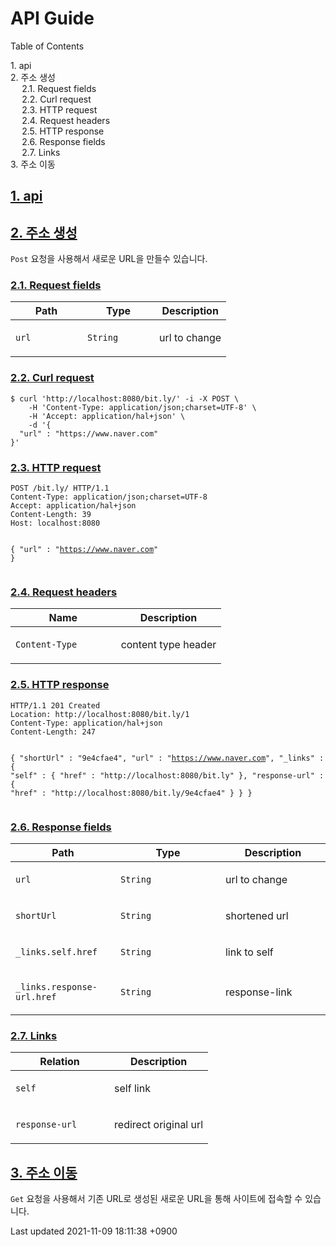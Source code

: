 <body class="book toc2 toc-left">
<div id="header">
<h1>API Guide</h1>
<div id="toc" class="toc2">
<div id="toctitle">Table of Contents</div>
<ul class="sectlevel1">
<li><a href="#api">1. api</a></li>
<li><a href="#_주소_생성">2. 주소 생성</a>
<ul class="sectlevel2">
<li><a href="#_주소_생성_request_fields">2.1. Request fields</a></li>
<li><a href="#_주소_생성_curl_request">2.2. Curl request</a></li>
<li><a href="#_주소_생성_http_request">2.3. HTTP request</a></li>
<li><a href="#_주소_생성_request_headers">2.4. Request headers</a></li>
<li><a href="#_주소_생성_http_response">2.5. HTTP response</a></li>
<li><a href="#_주소_생성_response_fields">2.6. Response fields</a></li>
<li><a href="#_주소_생성_links">2.7. Links</a></li>
</ul>
</li>
<li><a href="#_주소_이동">3. 주소 이동</a></li>
</ul>
</div>
</div>
<div id="content">
<div class="sect1">
<h2 id="api"><a class="anchor" href="#api"></a><a class="link" href="#api">1. api</a></h2>
<div class="sectionbody">

</div>
</div>
<div class="sect1">
<h2 id="_주소_생성"><a class="anchor" href="#_주소_생성"></a><a class="link" href="#_주소_생성">2. 주소 생성</a></h2>
<div class="sectionbody">
<div class="paragraph">
<p><code>Post</code> 요청을 사용해서 새로운 URL을 만들수 있습니다.</p>
</div>
<div class="sect2">
<h3 id="_주소_생성_request_fields"><a class="anchor" href="#_주소_생성_request_fields"></a><a class="link" href="#_주소_생성_request_fields">2.1. Request fields</a></h3>
<table class="tableblock frame-all grid-all stretch">
<colgroup>
<col style="width: 33.3333%;">
<col style="width: 33.3333%;">
<col style="width: 33.3334%;">
</colgroup>
<thead>
<tr>
<th class="tableblock halign-left valign-top">Path</th>
<th class="tableblock halign-left valign-top">Type</th>
<th class="tableblock halign-left valign-top">Description</th>
</tr>
</thead>
<tbody>
<tr>
<td class="tableblock halign-left valign-top"><p class="tableblock"><code>url</code></p></td>
<td class="tableblock halign-left valign-top"><p class="tableblock"><code>String</code></p></td>
<td class="tableblock halign-left valign-top"><p class="tableblock">url to change</p></td>
</tr>
</tbody>
</table>
</div>
<div class="sect2">
<h3 id="_주소_생성_curl_request"><a class="anchor" href="#_주소_생성_curl_request"></a><a class="link" href="#_주소_생성_curl_request">2.2. Curl request</a></h3>
<div class="listingblock">
<div class="content">
<pre class="highlightjs highlight"><code class="language-bash hljs" data-lang="bash">$ curl 'http://localhost:8080/bit.ly/' -i -X POST \
    -H 'Content-Type: application/json;charset=UTF-8' \
    -H 'Accept: application/hal+json' \
    -d '{
  "url" : "https://www.naver.com"
}'</code></pre>
</div>
</div>
</div>
<div class="sect2">
<h3 id="_주소_생성_http_request"><a class="anchor" href="#_주소_생성_http_request"></a><a class="link" href="#_주소_생성_http_request">2.3. HTTP request</a></h3>
<div class="listingblock">
<div class="content">
<pre class="highlightjs highlight nowrap"><code class="language-http hljs" data-lang="http">POST /bit.ly/ HTTP/1.1
Content-Type: application/json;charset=UTF-8
Accept: application/hal+json
Content-Length: 39
Host: localhost:8080

{
  "url" : "https://www.naver.com"
}</code></pre>
</div>
</div>
</div>
<div class="sect2">
<h3 id="_주소_생성_request_headers"><a class="anchor" href="#_주소_생성_request_headers"></a><a class="link" href="#_주소_생성_request_headers">2.4. Request headers</a></h3>
<table class="tableblock frame-all grid-all stretch">
<colgroup>
<col style="width: 50%;">
<col style="width: 50%;">
</colgroup>
<thead>
<tr>
<th class="tableblock halign-left valign-top">Name</th>
<th class="tableblock halign-left valign-top">Description</th>
</tr>
</thead>
<tbody>
<tr>
<td class="tableblock halign-left valign-top"><p class="tableblock"><code>Content-Type</code></p></td>
<td class="tableblock halign-left valign-top"><p class="tableblock">content type header</p></td>
</tr>
</tbody>
</table>
</div>
<div class="sect2">
<h3 id="_주소_생성_http_response"><a class="anchor" href="#_주소_생성_http_response"></a><a class="link" href="#_주소_생성_http_response">2.5. HTTP response</a></h3>
<div class="listingblock">
<div class="content">
<pre class="highlightjs highlight nowrap"><code class="language-http hljs" data-lang="http">HTTP/1.1 201 Created
Location: http://localhost:8080/bit.ly/1
Content-Type: application/hal+json
Content-Length: 247

{
  "shortUrl" : "9e4cfae4",
  "url" : "https://www.naver.com",
  "_links" : {
    "self" : {
      "href" : "http://localhost:8080/bit.ly"
    },
    "response-url" : {
      "href" : "http://localhost:8080/bit.ly/9e4cfae4"
    }
  }
}</code></pre>
</div>
</div>
</div>
<div class="sect2">
<h3 id="_주소_생성_response_fields"><a class="anchor" href="#_주소_생성_response_fields"></a><a class="link" href="#_주소_생성_response_fields">2.6. Response fields</a></h3>
<table class="tableblock frame-all grid-all stretch">
<colgroup>
<col style="width: 33.3333%;">
<col style="width: 33.3333%;">
<col style="width: 33.3334%;">
</colgroup>
<thead>
<tr>
<th class="tableblock halign-left valign-top">Path</th>
<th class="tableblock halign-left valign-top">Type</th>
<th class="tableblock halign-left valign-top">Description</th>
</tr>
</thead>
<tbody>
<tr>
<td class="tableblock halign-left valign-top"><p class="tableblock"><code>url</code></p></td>
<td class="tableblock halign-left valign-top"><p class="tableblock"><code>String</code></p></td>
<td class="tableblock halign-left valign-top"><p class="tableblock">url to change</p></td>
</tr>
<tr>
<td class="tableblock halign-left valign-top"><p class="tableblock"><code>shortUrl</code></p></td>
<td class="tableblock halign-left valign-top"><p class="tableblock"><code>String</code></p></td>
<td class="tableblock halign-left valign-top"><p class="tableblock">shortened url</p></td>
</tr>
<tr>
<td class="tableblock halign-left valign-top"><p class="tableblock"><code>_links.self.href</code></p></td>
<td class="tableblock halign-left valign-top"><p class="tableblock"><code>String</code></p></td>
<td class="tableblock halign-left valign-top"><p class="tableblock">link to self</p></td>
</tr>
<tr>
<td class="tableblock halign-left valign-top"><p class="tableblock"><code>_links.response-url.href</code></p></td>
<td class="tableblock halign-left valign-top"><p class="tableblock"><code>String</code></p></td>
<td class="tableblock halign-left valign-top"><p class="tableblock">response-link</p></td>
</tr>
</tbody>
</table>
</div>
<div class="sect2">
<h3 id="_주소_생성_links"><a class="anchor" href="#_주소_생성_links"></a><a class="link" href="#_주소_생성_links">2.7. Links</a></h3>
<table class="tableblock frame-all grid-all stretch">
<colgroup>
<col style="width: 50%;">
<col style="width: 50%;">
</colgroup>
<thead>
<tr>
<th class="tableblock halign-left valign-top">Relation</th>
<th class="tableblock halign-left valign-top">Description</th>
</tr>
</thead>
<tbody>
<tr>
<td class="tableblock halign-left valign-top"><p class="tableblock"><code>self</code></p></td>
<td class="tableblock halign-left valign-top"><p class="tableblock">self link</p></td>
</tr>
<tr>
<td class="tableblock halign-left valign-top"><p class="tableblock"><code>response-url</code></p></td>
<td class="tableblock halign-left valign-top"><p class="tableblock">redirect original url</p></td>
</tr>
</tbody>
</table>
</div>
</div>
</div>
<div class="sect1">
<h2 id="_주소_이동"><a class="anchor" href="#_주소_이동"></a><a class="link" href="#_주소_이동">3. 주소 이동</a></h2>
<div class="sectionbody">
<div class="paragraph">
<p><code>Get</code> 요청을 사용해서 기존 URL로 생성된 새로운 URL을 통해 사이트에 접속할 수 있습니다.</p>
</div>
</div>
</div>
</div>
<div id="footer">
<div id="footer-text">
Last updated 2021-11-09 18:11:38 +0900
</div>
</div>


</body>
</html>